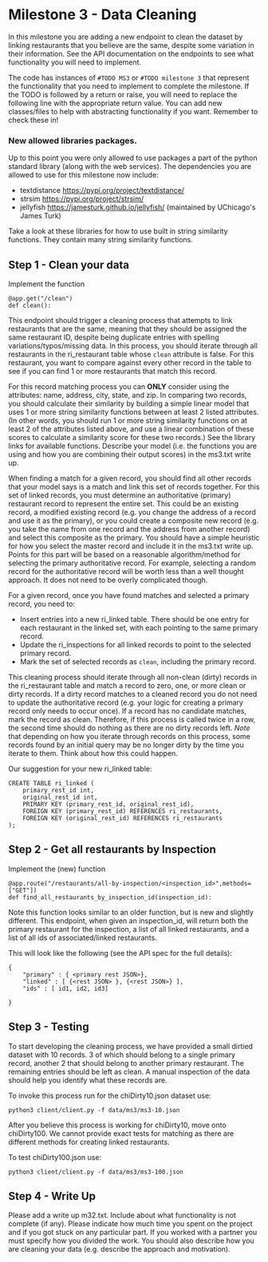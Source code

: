 # Milestone 3 - Data Cleaning

In this milestone you are adding a new endpoint to clean the dataset by linking restaurants that you believe are the same, despite some variation in their information.
See the API documentation on the endpoints to see what functionality you will need to implement.

The code has instances of `#TODO MS3` or `#TODO milestone 3` that represent the functionality that you need to implement to complete the milestone. If the TODO is followed by a return or raise, you will need to replace the following line with the appropriate return value.  You can add new classes/files to help with abstracting functionality if you want. Remember to check these in!


### New allowed libraries packages.
Up to this point you were only allowed to use packages a part of the python standard library (along with the web services).
The dependencies you are allowed to use for this milestone now include:

- textdistance https://pypi.org/project/textdistance/
- strsim https://pypi.org/project/strsim/
- jellyfish https://jamesturk.github.io/jellyfish/ (maintained by UChicago's James Turk)

Take a look at these libraries for how to use built in string similarity functions. They contain many string similarity functions.

## Step 1 - Clean your data
Implement the function

```
@app.get("/clean")
def clean():
```

This endpoint should trigger a cleaning process that attempts to link restaurants that are the same, meaning that they should be assigned the same restaurant ID, despite being duplicate entries with spelling variations/typos/missing data. In this process, you should iterate through all restaurants in the ri_restaurant table whose `clean` attribute is false. For this restaurant, you want to compare against every other record in the table to see if you can find 1 or more restaurants that match this record.

For this record matching process you can **ONLY** consider using the attributes: name, address, city, state, and zip. In comparing two records, you should calculate their similarity by building a simple linear model that uses 1 or more string similarity functions between at least 2 listed attributes. (In other words, you should run 1 or more string similarity functions on at least 2 of the attributes listed above, and use a linear combination of these scores to calculate a similarity score for these two records.) See the library links for available functions. Describe your model (i.e. the functions you are using and how you are combining their output scores) in the ms3.txt write up.

When finding a match for a given record, you should find all other records that your model says is a match and link this set of records together. For this set of linked records, you must determine an authoritative (primary) restaurant record to represent the entire set. This could be an existing record, a modified existing record (e.g. you change the address of a record and use it as the primary), or you could create a composite new record (e.g. you take the name from one record and the address from another record) and select this composite as the primary. You should have a simple heuristic for how you select the master record and include it in the ms3.txt write up.
Points for this part will be based on a reasonable algorithm/method for selecting the primary authoritative record. For example, selecting a random record for the authoritative record will be worth less than a well thought approach. It does not need to be overly complicated though.

For a given record, once you have found matches and selected a primary record, you need to:
 - Insert entries into a new ri_linked table. There should be one entry for each restaurant in the linked set, with each pointing to the same primary record.
 - Update the ri_inspections for all linked records to point to the selected primary record.
 - Mark the set of selected records as `clean`, including the primary record.

This cleaning process should iterate through all non-clean (dirty) records in the ri_restaurant table and match a record to zero, one, or more clean or dirty records. If a dirty record matches to a cleaned record you do not need to update the authoritative record (e.g. your logic for creating a primary record only needs to occur once).  If a record has no candidate matches, mark the record as clean. Therefore, if this process is called twice in a row, the second time should do nothing as there are no dirty records left. *Note* that depending on how you iterate through records on this process, some records found by an initial query may be no longer dirty by the time you iterate to them. Think about how this could happen.

Our suggestion for your new ri_linked table: 

```
CREATE TABLE ri_linked (
    primary_rest_id int,
    original_rest_id int,
    PRIMARY KEY (primary_rest_id, original_rest_id),
    FOREIGN KEY (primary_rest_id) REFERENCES ri_restaurants,
    FOREIGN KEY (original_rest_id) REFERENCES ri_restaurants
);
```

## Step 2 - Get all restaurants by Inspection
Implement the (new) function

```
@app.route("/restaurants/all-by-inspection/<inspection_id>",methods=["GET"])
def find_all_restaurants_by_inspection_id(inspection_id):
```

Note this function looks similar to an older function, but is new and slightly different. This endpoint, when given an inspection_id, will return
both the primary restaurant for the inspection, a list of all linked restaurants, and a list of all ids of associated/linked restaurants.

This will look like the following (see the API spec for the full details):
```
{
    "primary" : { <primary rest JSON>},
    "linked" : [ {<rest JSON> }, {<rest JSON>} ],
    "ids" : [ id1, id2, id3]

}
```

## Step 3 - Testing
To start developing the cleaning process, we have provided a small dirtied dataset with 10 records. 3 of which should belong to a single primary record, another 2 that should belong to another primary restaurant. The remaining entries should be left as clean. A manual inspection of the data should help you identify what these records are.

To invoke this process run for the chiDirty10.json dataset use:

```
python3 client/client.py -f data/ms3/ms3-10.json
```

After you believe this process is working for chiDirty10, move onto chiDirty100. We cannot provide exact tests for matching as there are different methods for creating linked restaurants.

To test chiDirty100.json use:
```
python3 client/client.py -f data/ms3/ms3-100.json
```

## Step 4 - Write Up
Please add a write up m32.txt. Include about what functionality is not complete (if any). Please indicate how much time you spent on the project and if you got stuck on any particular part.  If you worked with a partner you must specify how you divided the work. You should also describe how you are cleaning your data (e.g. describe the approach and motivation).